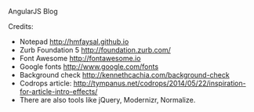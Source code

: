 AngularJS Blog


Credits:

* Notepad http://hmfaysal.github.io
* Zurb Foundation 5 http://foundation.zurb.com/
* Font Awesome http://fontawesome.io
* Google fonts http://www.google.com/fonts
* Background check http://kennethcachia.com/background-check
* Codrops article: http://tympanus.net/codrops/2014/05/22/inspiration-for-article-intro-effects/
* There are also tools like jQuery, Modernizr, Normalize.
